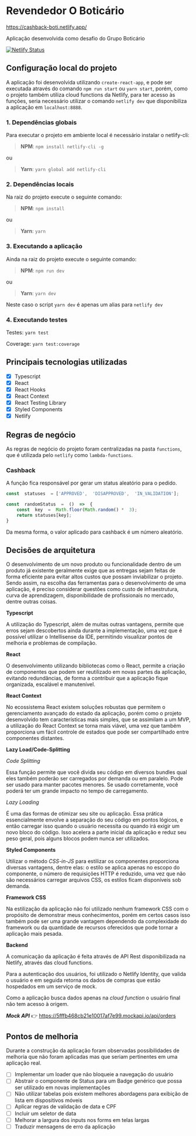 

# Revendedor O Boticário
https://cashback-boti.netlify.app/

Aplicação desenvolvida como desafio do Grupo Boticário

[![Netlify Status](https://api.netlify.com/api/v1/badges/91d065bb-a9d4-4deb-9b11-d8664bae44af/deploy-status)](https://app.netlify.com/sites/cashback-boti/deploys)

## Configuração local do projeto
A aplicação foi desenvolvida utilizando `create-react-app`, e pode ser executada através do comando `npm run start` ou `yarn start`, porém, como o projeto também utiliza cloud functions da Netlify, para ter acesso às funções, seria necessário utilizar o comando `netlify dev` que disponibiliza a aplicação em `localhost:8888`.

### 1. Dependências globais
Para executar o projeto em ambiente local é necessário instalar o netlify-cli:

>**NPM**: `npm install netlify-cli -g`

ou

>**Yarn**: `yarn global add netlify-cli`

### 2. Dependências locais
Na raiz do projeto execute o seguinte comando:
> **NPM**: `npm install`

ou

> **Yarn**: `yarn`

### 3. Executando a aplicação
Ainda na raiz do projeto execute o seguinte comando:

> **NPM**: `npm run dev`

ou

> **Yarn**: `yarn dev`

Neste caso o script `yarn dev` é apenas um alias para `netlify dev`

### 4. Executando testes
Testes:
`yarn test`

Coverage:
`yarn test:coverage`

## Principais tecnologias utilizadas

- [x] Typescript
- [x] React
- [x] React Hooks
- [x] React Context
- [x] React Testing Library
- [x] Styled Components
- [x] Netlify

## Regras de negócio
As regras de negócio do projeto foram centralizadas na pasta `functions`, que é utilizada pelo `netlify` como `lambda-functions`.

### Cashback
A função fica responsável por gerar um status aleatório para o pedido.

```js
const  statuses  = ['APPROVED',  'DISAPPROVED',  'IN_VALIDATION'];

const  randomStatus  =  ()  =>  {
	const  key  =  Math.floor(Math.random() *  3);
	return statuses[key];
}
```

Da mesma forma, o valor aplicado para cashback é um número aleatório.

## Decisões de arquitetura
O desenvolvimento de um novo produto ou funcionalidade dentro de um produto já existente geralmente exige que as entregas sejam feitas de forma eficiente para evitar altos custos que possam inviabilizar o projeto. Sendo assim, na escolha das ferramentas para o desenvolvimento de uma aplicação, é preciso considerar questões como custo de infraestrutura, curva de aprendizagem, disponibilidade de profissionais no mercado, dentre outras coisas.

**Typescript**

A utilização do Typescript, além de muitas outras vantagens, permite que erros sejam descobertos ainda durante a implementação, uma vez que é possível utilizar o Intellisense da IDE, permitindo visualizar pontos de melhoria e problemas de compilação.

**React**

O desenvolvimento utilizando bibliotecas como o React, permite a criação de componentes que podem ser reutilizado em novas partes da aplicação, evitando redundâncias, de forma a contribuir que a aplicação fique organizada, escalável e manutenível.

**React Context**

No ecossistema React existem soluções robustas que permitem o gerenciamento avançado do estado da aplicação, porém como o projeto desenvolvido tem características mais simples, que se assimilam a um MVP, a utilização do React Context se torna mais viável, uma vez que também proporciona um fácil controle de estados que pode ser compartilhado entre componentes distantes.

**Lazy Load/Code-Splitting**

_Code Splitting_

Essa função permite que você divida seu código em diversos bundles qual eles também poderão ser carregados por demanda ou em paralelo. Pode ser usado para manter pacotes menores. Se usado corretamente, você poderá ter um grande impacto no tempo de carregamento.

_Lazy Loading_

É uma das formas de otimizar seu site ou aplicação. Essa prática essencialmente envolve a separação do seu código em pontos lógicos, e então carregar isso quando o usuário necessita ou quando irá exigir um novo bloco do código. Isso acelera a parte inicial da aplicação e reduz seu peso geral, pois alguns blocos podem nunca ser utilizados.

**Styled Components**

Utilizar o método _CSS-in-JS_ para estilizar os componentes proporciona diversas vantagens, dentre elas: o estilo se aplica apenas no escopo do componente, o número de requisições HTTP é reduzido, uma vez que não são necessários carregar arquivos CSS, os estilos ficam disponíveis sob demanda.

**Framework CSS**

Na estilização da aplicação não foi utilizado nenhum framework CSS com o propósito de demonstrar meus conhecimentos, porém em certos casos isso também pode ser uma grande vantagem dependendo da complexidade do framework ou da quantidade de recursos oferecidos que pode tornar a aplicação mais pesada.

**Backend**

A comunicação da aplicação é feita através de API Rest disponibilizada na Netlify, através das cloud functions.

Para a autenticação dos usuários, foi utilizado o Netlify Identity, que valida o usuário e em seguida retorna os dados de compras que estão hospedados em um serviço de mock.

Como a aplicação busca dados apenas na _cloud function_ o usuário final não tem acesso à origem.

**_Mock API_** 👉 https://5fffb468cb21e10017af7e99.mockapi.io/api/orders

## Pontos de melhoria
Durante a construção da aplicação foram observadas possibilidades de melhoria que não foram aplicadas mas que seriam pertinentes em uma aplicação real.

 - [ ] Implementar um loader que não bloqueie a navegação do usuário
 - [ ] Abstrair o componente de Status para um Badge genérico que possa ser utilizado em novas implementações
 - [ ] Não utilizar tabelas pois existem melhores abordagens para exibição de lista em dispositivos móveis
 - [ ] Aplicar regras de validação de data e CPF
 - [ ] Incluir um seletor de data
 - [ ] Melhorar a largura dos inputs nos forms em telas largas
 - [ ] Traduzir mensagens de erro da aplicação
